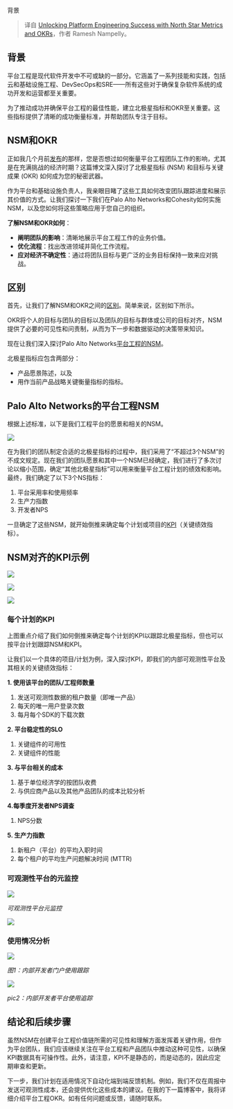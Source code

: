 
<!--
title: 利用北极星指标和OKR实现平台工程的成功
cover: https://miro.medium.com/v2/resize:fit:1156/1*BfClaouLZ4jm_rJDJtgvSQ.png
-->

背景

> 译自 [Unlocking Platform Engineering Success with North Star Metrics and OKRs](https://medium.com/@rnampelly/unlocking-platform-engineering-success-with-north-star-metrics-and-okrs-bb55e4e58604)，作者 Ramesh Nampelly。

## 背景

平台工程是现代软件开发中不可或缺的一部分。它涵盖了一系列技能和实践，包括云和基础设施工程、DevSecOps和SRE——所有这些对于确保复杂软件系统的成功开发和运营都至关重要。

为了推动成功并确保平台工程的最佳性能，建立北极星指标和OKR至关重要。这些指标提供了清晰的成功衡量标准，并帮助团队专注于目标。

## NSM和OKR

正如我几个月前[发布](https://www.linkedin.com/feed/update/urn:li:activity:7020153031744790528/)的那样，您是否想过如何衡量平台工程团队工作的影响，尤其是在充满挑战的经济时期？这篇博文深入探讨了北极星指标 (NSM) 和目标与关键成果 (OKR) 如何成为您的秘密武器。

作为平台和基础设施负责人，我亲眼目睹了这些工具如何改变团队跟踪进度和展示其价值的方式。让我们探讨一下我们在Palo Alto Networks和Cohesity如何实施NSM，以及您如何将这些策略应用于您自己的组织。

**了解NSM和OKR如何**：

* **阐明团队的影响**：清晰地展示平台工程工作的业务价值。
* **优化流程**：找出改进领域并简化工作流程。
* **应对经济不确定性**：通过将团队目标与更广泛的业务目标保持一致来应对挑战。

## 区别

首先，让我们了解NSM和OKR之间的[区别](https://www.slingshotapp.io/blog/north-star-metric)。简单来说，区别如下所示。

OKR将个人的目标与团队的目标以及团队的目标与群体或公司的目标对齐，NSM提供了必要的可见性和问责制，从而为下一步和数据驱动的决策带来知识。

现在让我们深入探讨Palo Alto Networks[平台工程的NSM](https://www.linkedin.com/post/edit/7025957335961391104/#)。

北极星指标应包含两部分：

* 产品愿景陈述，以及
* 用作当前产品战略关键衡量指标的指标。

## Palo Alto Networks的平台工程NSM

根据上述标准，以下是我们工程平台的愿景和相关的NSM。

![](https://miro.medium.com/v2/resize:fit:1400/format:webp/0*nfHzay4ajCiOQXJE)

在为我们的团队制定合适的北极星指标的过程中，我们采用了“不超过3个NSM”的不成文规定。现在我们的团队愿景和其中一个NSM已经确定，我们进行了多次讨论以缩小范围，确定“其他北极星指标”可以用来衡量平台工程计划的绩效和影响。最终，我们确定了以下3个NS指标：

1. 平台采用率和使用频率
2. 生产力指数
3. 开发者NPS

一旦确定了这些NSM，就开始倒推来确定每个计划或项目的[KPI](/wise-engineering/platform-engineering-kpis-6a3215f0ee14)（关键绩效指标）。

## NSM对齐的KPI示例

![](https://miro.medium.com/v2/resize:fit:1400/format:webp/0*rG5CtzOZQEXO3k3B)

![](https://miro.medium.com/v2/resize:fit:1400/format:webp/0*aahz6D_Xa-2MQdPM)

![](https://miro.medium.com/v2/resize:fit:1400/format:webp/0*Xl49fApOunwzr1ia)

### 每个计划的KPI

上图重点介绍了我们如何倒推来确定每个计划的KPI以跟踪北极星指标，但也可以按平台计划跟踪NSM和KPI。

让我们以一个具体的项目/计划为例，深入探讨KPI，即我们的内部可观测性平台及其相关的关键绩效指标：

**1. 使用该平台的团队/工程师数量**

1. 发送可观测性数据的租户数量（即唯一产品）
2. 每天的唯一用户登录次数
3. 每月每个SDK的下载次数

**2. 平台稳定性的SLO**

1. 关键组件的可用性
2. 关键组件的性能

**3. 与平台相关的成本**
    
1. 基于单位经济学的按团队收费
2. 与供应商产品以及其他产品团队的成本比较分析

**4.每季度开发者NPS调查**

1. NPS分数

**5. 生产力指数**

1. 新租户（平台）的平均入职时间
2. 每个租户的平均生产问题解决时间 (MTTR)


### 可观测性平台的元监控

![](https://miro.medium.com/v2/resize:fit:1400/format:webp/1*eY5GwjVdmlSv2Mp1SHPHqA.png)

*可观测性平台元监控*

![](https://miro.medium.com/v2/resize:fit:1400/format:webp/0*n7MCe9M65a1AGsBR)

### 使用情况分析

![](https://miro.medium.com/v2/resize:fit:1400/format:webp/0*tWR10A_wQZad4Ie9)

*图1：内部开发者门户使用跟踪*

![](https://miro.medium.com/v2/resize:fit:1252/format:webp/1*mKlh8IhY980zR3mqeLyaQA.png)

*pic2：内部开发者平台使用追踪*

## 结论和后续步骤

虽然NSM在创建平台工程价值链所需的可见性和理解方面发挥着关键作用，但作为平台团队，我们应该继续关注在平台工程和产品团队中推动这种可见性，以确保KPI数据具有可操作性。此外，请注意，KPI不是静态的，而是动态的，因此应定期审查和更新。

下一步，我们计划在适用情况下自动化端到端反馈机制。例如，我们不仅在周报中发送可观测性成本，还会提供优化这些成本的建议。在我的下一篇博客中，我将详细介绍平台工程OKR。如有任何问题或反馈，请随时联系。